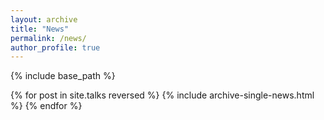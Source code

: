 ```yaml
---
layout: archive
title: "News"
permalink: /news/
author_profile: true
---
```


{% include base_path %}

{% for post in site.talks reversed %}
  {% include archive-single-news.html %}
{% endfor %}
